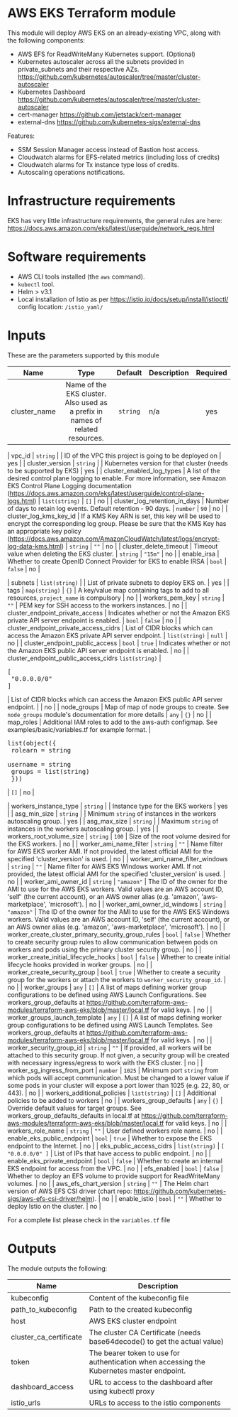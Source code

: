 # AWS EKS Terraform module

This module will deploy AWS EKS on an already-existing VPC, along with the following components:

- AWS EFS for ReadWriteMany Kubernetes support. (Optional)
- Kubernetes autoscaler across all the subnets provided in private_subnets and their respective AZs. https://github.com/kubernetes/autoscaler/tree/master/cluster-autoscaler
- Kubernetes Dashboard https://github.com/kubernetes/autoscaler/tree/master/cluster-autoscaler
- cert-manager https://github.com/jetstack/cert-manager
- external-dns https://github.com/kubernetes-sigs/external-dns

Features:

- SSM Session Manager access instead of Bastion host access.
- Cloudwatch alarms for EFS-related metrics (including loss of credits)
- Cloudwatch alarms for Tx instance type loss of credits.
- Autoscaling operations notifications.

# Infrastructure requirements

EKS has very little infrastructure requirements, the general rules are here: https://docs.aws.amazon.com/eks/latest/userguide/network_reqs.html

# Software requirements

- AWS CLI tools installed (the `aws` command).
- `kubectl` tool.
- Helm > v3.1
- Local installation of Istio as per https://istio.io/docs/setup/install/istioctl/ config location: `/istio_yaml/`

# Inputs

These are the parameters supported by this module

| Name         |                                     Type                                      | Default  | Description | Required |
| ------------ | :---------------------------------------------------------------------------: | :------: | ----------- | :------: |
| cluster_name | Name of the EKS cluster. Also used as a prefix in names of related resources. | `string` | n/a         |   yes    |

| vpc_id | `string` | | ID of the VPC this project is going to be deployed on | yes |
| cluster_version | `string` | | Kubernetes version for that cluster (needs to be supported by EKS) | yes |
| cluster_enabled_log_types | A list of the desired control plane logging to enable. For more information, see Amazon EKS Control Plane Logging documentation (https://docs.aws.amazon.com/eks/latest/userguide/control-plane-logs.html) | `list(string)` | `[]` | no |
| cluster_log_retention_in_days | Number of days to retain log events. Default retention - 90 days. | `number` | `90` | no |
| cluster_log_kms_key_id | If a KMS Key ARN is set, this key will be used to encrypt the corresponding log group. Please be sure that the KMS Key has an appropriate key policy (https://docs.aws.amazon.com/AmazonCloudWatch/latest/logs/encrypt-log-data-kms.html) | `string` | `""` | no |
| cluster_delete_timeout | Timeout value when deleting the EKS cluster. | `string` | `"15m"` | no |
| enable_irsa | Whether to create OpenID Connect Provider for EKS to enable IRSA | `bool` | `false` | no |

| subnets | `list(string)` | | List of private subnets to deploy EKS on. | yes |
| tags | `map(string)` | `{}` | A key/value map containing tags to add to all resources, `project_name` is compulsory | no |
| workers_pem_key | `string` | `""` | PEM key for SSH access to the workers instances. | no |
| cluster_endpoint_private_access | Indicates whether or not the Amazon EKS private API server endpoint is enabled. | `bool` | `false` | no |
| cluster_endpoint_private_access_cidrs | List of CIDR blocks which can access the Amazon EKS private API server endpoint. | `list(string)` | `null` | no |
| cluster_endpoint_public_access | `bool` | `true` | Indicates whether or not the Amazon EKS public API server endpoint is enabled. | no |
| cluster_endpoint_public_access_cidrs `list(string)` | <pre>[<br> "0.0.0.0/0"<br>]</pre> | List of CIDR blocks which can access the Amazon EKS public API server endpoint. | | no |
| node_groups | Map of map of node groups to create. See `node_groups` module's documentation for more details | `any` | `{}` | no |
| map_roles | Additional IAM roles to add to the aws-auth configmap. See examples/basic/variables.tf for example format. | <pre>list(object({<br> rolearn = string<br> username = string<br> groups = list(string)<br> }))</pre> | `[]` | no |

| workers_instance_type | `string` | | Instance type for the EKS workers | yes |
| asg_min_size | `string` | | Minimum `string` of instances in the workers autoscaling group. | yes |
| asg_max_size | `string` | | Maximum `string` of instances in the workers autoscaling group. | yes |
| workers_root_volume_size | `string` | `100` | Size of the root volume desired for the EKS workers. | no |
| worker_ami_name_filter | `string` | `""` | Name filter for AWS EKS worker AMI. If not provided, the latest official AMI for the specified 'cluster_version' is used. | no |
| worker_ami_name_filter_windows | `string` | `""` | Name filter for AWS EKS Windows worker AMI. If not provided, the latest official AMI for the specified 'cluster_version' is used. | no |
| worker_ami_owner_id | `string` | `"amazon"` | The ID of the owner for the AMI to use for the AWS EKS workers. Valid values are an AWS account ID, 'self' (the current account), or an AWS owner alias (e.g. 'amazon', 'aws-marketplace', 'microsoft'). | no |
| worker_ami_owner_id_windows | `string` | `"amazon"` | The ID of the owner for the AMI to use for the AWS EKS Windows workers. Valid values are an AWS account ID, 'self' (the current account), or an AWS owner alias (e.g. 'amazon', 'aws-marketplace', 'microsoft'). | no |
| worker_create_cluster_primary_security_group_rules | `bool` | `false` | Whether to create security group rules to allow communication between pods on workers and pods using the primary cluster security group. | no |
| worker_create_initial_lifecycle_hooks | `bool` | `false` | Whether to create initial lifecycle hooks provided in worker groups. | no |
| worker_create_security_group | `bool` | `true` | Whether to create a security group for the workers or attach the workers to `worker_security_group_id`. | no |
| worker_groups | `any` | `[]` | A list of maps defining worker group configurations to be defined using AWS Launch Configurations. See workers_group_defaults at https://github.com/terraform-aws-modules/terraform-aws-eks/blob/master/local.tf for valid keys. | no |
| worker_groups_launch_template | `any` | `[]` | A list of maps defining worker group configurations to be defined using AWS Launch Templates. See workers_group_defaults at https://github.com/terraform-aws-modules/terraform-aws-eks/blob/master/local.tf for valid keys. | no |
| worker_security_group_id | `string` | `""` | If provided, all workers will be attached to this security group. If not given, a security group will be created with necessary ingress/egress to work with the EKS cluster. | no |
| worker_sg_ingress_from_port | `number` | `1025` | Minimum port `string` from which pods will accept communication. Must be changed to a lower value if some pods in your cluster will expose a port lower than 1025 (e.g. 22, 80, or 443). | no |
| workers_additional_policies | `list(string)` | `[]` | Additional policies to be added to workers | no |
| workers_group_defaults | `any` | `{}` | Override default values for target groups. See workers_group_defaults_defaults in local.tf at https://github.com/terraform-aws-modules/terraform-aws-eks/blob/master/local.tf for valid keys. | no |
| workers_role_name | `string` | `""` | User defined workers role name. | no |
| enable_eks_public_endpoint | `bool` | `true` | Whether to expose the EKS endpoint to the Internet. | no |
| eks_public_access_cidrs | `list(string)` | `[ "0.0.0.0/0" ]` | List of IPs that have access to public endpoint. | no |
| enable_eks_private_endpoint | `bool` | `false` | Whether to create an internal EKS endpoint for access from the VPC. | no |
| efs_enabled | `bool` | `false` | Whether to deploy an EFS volume to provide support for ReadWriteMany volumes. | no |
| aws_efs_chart_version | `string` | `""` | The Helm chart version of AWS EFS CSI driver (chart repo: https://github.com/kubernetes-sigs/aws-efs-csi-driver/helm). | no |
| enable_istio | `bool` | `""` | Whether to deploy Istio on the cluster. | no |

For a complete list please check in the `variables.tf` file

# Outputs

The module outputs the following:

| Name                   | Description                                                                               |
| ---------------------- | ----------------------------------------------------------------------------------------- |
| kubeconfig             | Content of the kubeconfig file                                                            |
| path_to_kubeconfig     | Path to the created kubeconfig                                                            |
| host                   | AWS EKS cluster endpoint                                                                  |
| cluster_ca_certificate | The cluster CA Certificate (needs base64decode() to get the actual value)                 |
| token                  | The bearer token to use for authentication when accessing the Kubernetes master endpoint. |
| dashboard_access       | URL to access to the dashboard after using kubectl proxy                                  |
| istio_urls             | URLs to access to the istio components                                                    |
